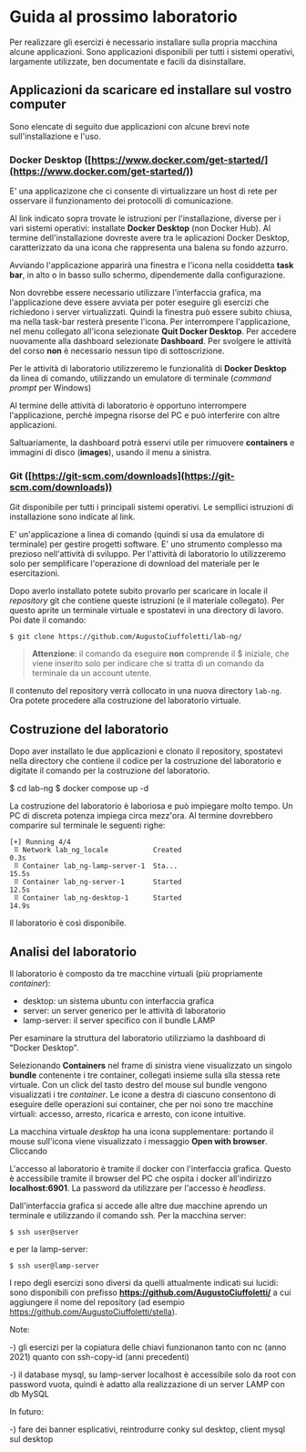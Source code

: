 # Guida al prossimo laboratorio
Per realizzare gli esercizi è necessario installare sulla propria macchina alcune applicazioni. Sono applicazioni disponibili per tutti i sistemi operativi, largamente utilizzate, ben documentate e facili da disinstallare.

## Applicazioni da scaricare ed installare sul vostro computer

Sono elencate di seguito due applicazioni con alcune brevi note sull'installazione e l'uso.

### Docker Desktop ([https://www.docker.com/get-started/](https://www.docker.com/get-started/))

E' una applicazizone che ci consente di virtualizzare un host di rete per osservare il funzionamento dei protocolli di comunicazione.

Al link indicato sopra trovate le istruzioni per l'installazione, diverse per i vari sistemi operativi: installate **Docker Desktop** (non Docker Hub). Al termine dell'installazione dovreste avere tra le aplicazioni Docker Desktop, caratterizzato da una icona che rappresenta una balena su fondo azzurro.

Avviando l'applicazione apparirà una finestra e l'icona nella cosiddetta **task bar**, in alto o in basso sullo schermo, dipendemente dalla configurazione.

Non dovrebbe essere necessario utilizzare l'interfaccia grafica, ma l'applicazione deve essere avviata per poter eseguire gli esercizi che richiedono i server virtualizzati. Quindi la finestra può essere subito chiusa, ma nella task-bar resterà presente l'icona. Per interrompere l'applicazione, nel menu collegato all'icona selezionate **Quit Docker Desktop**. Per accedere nuovamente alla dashboard selezionate **Dashboard**. Per svolgere le attività del corso **non** è necessario nessun tipo di sottoscrizione.

Per le attività di laboratorio utilizzeremo le funzionalità di **Docker Desktop** da linea di comando, utilizzando un emulatore di terminale (*command prompt* per Windows)

Al termine delle attività di laboratorio è opportuno interrompere l'applicazione, perchè impegna risorse del PC e può interferire con altre applicazioni.

Saltuariamente, la dashboard potrà esservi utile per rimuovere **containers** e immagini di disco (**images**), usando il menu a sinistra.

### Git ([https://git-scm.com/downloads](https://git-scm.com/downloads))

Git disponibile per tutti i principali sistemi operativi. Le sempllici istruzioni di installazione sono indicate al link.

E' un'applicazione a linea di comando (quindi si usa da emulatore di terminale) per gestire progetti software. E' uno strumento complesso ma prezioso nell'attività di sviluppo. Per l'attività di laboratorio lo utilizzeremo solo per semplificare l'operazione di download del materiale per le esercitazioni.

Dopo averlo installato potete subito provarlo per scaricare in locale il *repository* git che contiene queste istruzioni (e il materiale collegato). Per questo aprite un terminale virtuale e spostatevi in una directory di lavoro. Poi date il comando:

    $ git clone https://github.com/AugustoCiuffoletti/lab-ng/

> **Attenzione**: il comando da eseguire **non** comprende il $ iniziale, che viene inserito solo per indicare che si tratta di un comando da terminale da un account utente.

Il contenuto del repository verrà collocato in una nuova directory `lab-ng`. Ora potete procedere alla costruzione del laboratorio virtuale.

## Costruzione del laboratorio

Dopo aver installato le due applicazioni e clonato il repository, spostatevi nella directory che contiene il codice per la costruzione del laboratorio e digitate il comando per la costruzione del laboratorio.

   $ cd lab-ng
   $ docker compose up -d

La costruzione del laboratorio è laboriosa e può impiegare molto tempo. Un PC di discreta potenza impiega circa mezz'ora. Al termine dovrebbero comparire sul terminale le seguenti righe:
    
    [+] Running 4/4
     ⠿ Network lab_ng_locale           Created                                 0.3s
     ⠿ Container lab_ng-lamp-server-1  Sta...                                 15.5s
     ⠿ Container lab_ng-server-1       Started                                12.5s
     ⠿ Container lab_ng-desktop-1      Started                                14.9s

Il laboratorio è così disponibile.

## Analisi del laboratorio

Il laboratorio è composto da tre macchine virtuali (più propriamente *container*):

- desktop: un sistema ubuntu con interfaccia grafica
- server: un server generico per le attività di laboratorio
- lamp-server: il server specifico con il bundle LAMP

Per esaminare la struttura del laboratorio utilizziamo la dashboard di "Docker Desktop".

Selezionando **Containers** nel frame di sinistra viene visualizzato un singolo **bundle** contenente i tre container, collegati insieme sulla slla stessa rete virtuale. Con un click del tasto destro del mouse sul bundle vengono visualizzati i tre *container*. Le icone a destra di ciascuno consentono di eseguire delle operazioni sui container, che per noi sono tre macchine virtuali: accesso, arresto, ricarica e arresto, con icone intuitive.

La macchina virtuale *desktop* ha una icona supplementare: portando il mouse sull'icona viene visualizzato i messaggio **Open with browser**. Cliccando 

L'accesso al laboratorio è tramite il docker con l'interfaccia grafica. Questo è accessibile tramite il browser del PC che ospita i docker all'indirizzo **localhost:6901**. La password da utilizzare per l'accesso è *headless*.

Dall'interfaccia grafica si accede alle altre due macchine aprendo un terminale e utilizzando il comando ssh. Per la macchina server:

    $ ssh user@server

e per la lamp-server:

    $ ssh user@lamp-server

I repo degli esercizi sono diversi da quelli attualmente indicati sui lucidi: sono disponibili con prefisso **https://github.com/AugustoCiuffoletti/** a cui aggiungere il nome del repository (ad esempio https://github.com/AugustoCiuffoletti/stella).

Note:

-) gli esercizi per la copiatura delle chiavi funzionanon tanto con nc (anno 2021) quanto con ssh-copy-id (anni precedenti)

-) il database mysql, su lamp-server localhost è accessibile solo da root con password vuota, quindi è adatto alla realizzazione di un server LAMP con db MySQL

In futuro:

-) fare dei banner esplicativi, reintrodurre conky sul desktop, client mysql sul desktop
